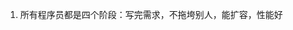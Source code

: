 <!--
 * @Author: your name
 * @Date: 2022-05-04 10:35:40
 * @LastEditTime: 2022-05-04 10:35:44
 * @LastEditors: your name
 * @Description: 打开koroFileHeader查看配置 进行设置: https://github.com/OBKoro1/koro1FileHeader/wiki/%E9%85%8D%E7%BD%AE
 * @FilePath: /fe_interview/代码价值观/编程能力.md
-->
1. 所有程序员都是四个阶段：写完需求，不拖垮别人，能扩容，性能好